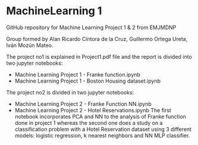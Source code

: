 # MachineLearning 1
GitHub repository for Machine Learning Project 1 & 2 from EMJMDNP

Group formed by Alan Ricardo Cíntora de la Cruz, Guillermo Ortega Ureta, Iván Mozún Mateo.

The project no1 is explained in Project1.pdf file and the report is divided into two jupyter notebooks:
- Machine Learning Project 1 - Franke function.ipynb
- Machine Learning Project 1 - Boston Housing dataset.ipynb

The project no2 is divided in two jupyter notebooks:
- Machine Learning Project 2 - Franke Function NN.ipynb 
- Machine Learning Project 2 - Hotel Reservations.ipynb
The first notebook incorporates PCA and NN to the analysis of Franke function done in project 1 whereas the second one does a study on a classification problem with a Hotel Reservation dataset using 3 different models: logistic regression, k nearest neighbors and NN MLP classifier.

